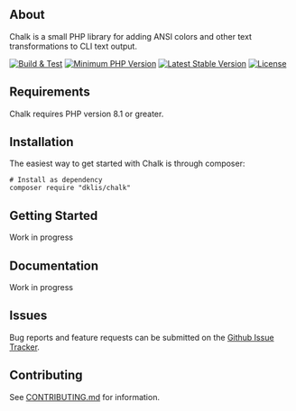 ## About

Chalk is a small PHP library for adding ANSI colors and other text transformations to CLI text output.

[![Build & Test](https://github.com/dklisiarchis/chalk-php/actions/workflows/php.yml/badge.svg)](https://github.com/dklisiarchis/chalk-php/actions/workflows/php.yml)
 [![Minimum PHP Version](https://img.shields.io/badge/php-%3E%3D%208.1-8892BF.svg?style=flat-square)](https://php.net/)
[![Latest Stable Version](http://poser.pugx.org/dklis/chalk-php/v)](https://packagist.org/packages/dklis/chalk-phpx)
[![License](http://poser.pugx.org/phpunit/phpunit/license)](https://packagist.org/packages/phpunit/phpunit)

## Requirements

Chalk requires PHP version 8.1 or greater.

## Installation

The easiest way to get started with Chalk is through composer:
```
# Install as dependency
composer require "dklis/chalk"
```

## Getting Started
Work in progress
## Documentation
Work in progress

## Issues
Bug reports and feature requests can be submitted on the [Github Issue Tracker](https://github.com/dklisiarchis/chalk-php/issues).

## Contributing

See [CONTRIBUTING.md](CONTRIBUTING.md) for information.